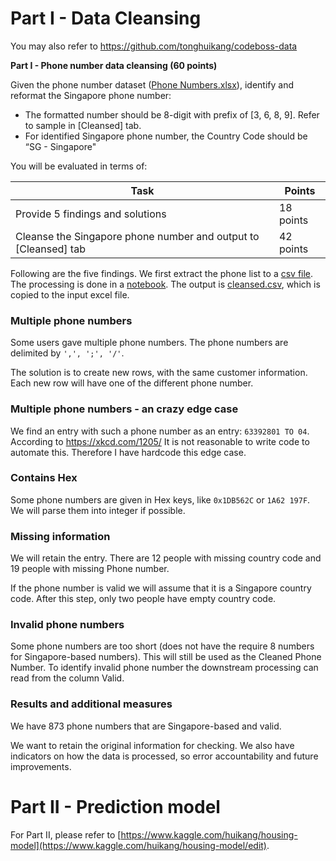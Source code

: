 # Part I - Data Cleansing

You may also refer to https://github.com/tonghuikang/codeboss-data

**Part I - Phone number data cleansing (60 points)**

Given the phone number dataset ([Phone Numbers.xlsx](https://hackertrail.s3.amazonaws.com/assets/code-boss/Phone_Numbers.xlsx)), identify and reformat the Singapore phone number:

- The formatted number should be 8-digit with prefix of [3, 6, 8, 9]. Refer to sample in [Cleansed] tab.
- For identified Singapore phone number, the Country Code should be “SG - Singapore"

You will be evaluated in terms of:

| Task                                                         | Points    |
| ------------------------------------------------------------ | --------- |
| Provide 5 findings and solutions                             | 18 points |
| Cleanse the Singapore phone number and output to [Cleansed] tab | 42 points |

Following are the five findings. We first extract the phone list to a [csv file](./phone_list.csv). The processing is done in a [notebook](./cleanse.ipynb). The output is [cleansed.csv](./cleansed.csv), which is copied to the input excel file.

### Multiple phone numbers 

Some users gave multiple phone numbers.
The phone numbers are delimited by `',', ';', '/'`. 

The solution is to create new rows, with the same customer information. Each new row will have one of the different phone number.

### Multiple phone numbers - an crazy edge case

We find an entry with such a phone number as an entry: `63392801 TO 04`. According to https://xkcd.com/1205/ It is not reasonable to write code to automate this. Therefore I have hardcode this edge case. 

### Contains Hex
Some phone numbers are given in Hex keys, like `0x1DB562C` or `1A62 197F`. We will parse them into integer if possible.

### Missing information
We will retain the entry. There are 12 people with missing country code and 19 people with missing Phone number.

If the phone number is valid we will assume that it is a Singapore country code. After this step, only two people have empty country code.

### Invalid phone numbers
Some phone numbers are too short (does not have the require 8 numbers for Singapore-based numbers). This will still be used as the Cleaned Phone Number. To identify invalid phone number the downstream processing can read from the column Valid.

### Results and additional measures
We have 873 phone numbers that are Singapore-based and valid.

We want to retain the original information for checking. We also have indicators on how the data is processed, so error accountability and future improvements.


# Part II - Prediction model

For Part II, please refer to [https://www.kaggle.com/huikang/housing-model](https://www.kaggle.com/huikang/housing-model/edit).